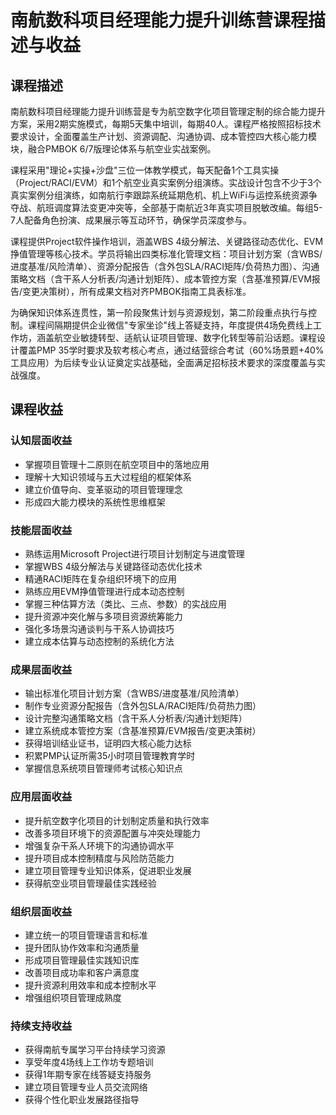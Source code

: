 # 南航数科项目经理能力提升训练营课程描述与收益

## 课程描述

南航数科项目经理能力提升训练营是专为航空数字化项目管理定制的综合能力提升方案，采用2期实施模式，每期5天集中培训，每期40人。课程严格按照招标技术要求设计，全面覆盖生产计划、资源调配、沟通协调、成本管控四大核心能力模块，融合PMBOK 6/7版理论体系与航空业实战案例。

课程采用"理论+实操+沙盘"三位一体教学模式，每天配备1个工具实操（Project/RACI/EVM）和1个航空业真实案例分组演练。实战设计包含不少于3个真实案例分组演练，如南航行李跟踪系统延期危机、机上WiFi与运控系统资源争夺战、航班调度算法变更冲突等，全部基于南航近3年真实项目脱敏改编。每组5-7人配备角色扮演、成果展示等互动环节，确保学员深度参与。

课程提供Project软件操作培训，涵盖WBS 4级分解法、关键路径动态优化、EVM挣值管理等核心技术。学员将输出四类标准化管理文档：项目计划方案（含WBS/进度基准/风险清单）、资源分配报告（含外包SLA/RACI矩阵/负荷热力图）、沟通策略文档（含干系人分析表/沟通计划矩阵）、成本管控方案（含基准预算/EVM报告/变更决策树），所有成果文档对齐PMBOK指南工具表标准。

为确保知识体系连贯性，第一阶段聚焦计划与资源规划，第二阶段重点执行与控制。课程间隔期提供企业微信"专家坐诊"线上答疑支持，年度提供4场免费线上工作坊，涵盖航空业敏捷转型、适航认证项目管理、数字化转型等前沿话题。课程设计覆盖PMP 35学时要求及软考核心考点，通过结营综合考试（60%场景题+40%工具应用）为后续专业认证奠定实战基础，全面满足招标技术要求的深度覆盖与实战强度。

## 课程收益

### 认知层面收益
- 掌握项目管理十二原则在航空项目中的落地应用
- 理解十大知识领域与五大过程组的框架体系
- 建立价值导向、变革驱动的项目管理理念
- 形成四大能力模块的系统性思维框架

### 技能层面收益
- 熟练运用Microsoft Project进行项目计划制定与进度管理
- 掌握WBS 4级分解法与关键路径动态优化技术
- 精通RACI矩阵在复杂组织环境下的应用
- 熟练应用EVM挣值管理进行成本动态控制
- 掌握三种估算方法（类比、三点、参数）的实战应用
- 提升资源冲突化解与多项目资源统筹能力
- 强化多场景沟通谈判与干系人协调技巧
- 建立成本估算与动态控制的系统化方法

### 成果层面收益
- 输出标准化项目计划方案（含WBS/进度基准/风险清单）
- 制作专业资源分配报告（含外包SLA/RACI矩阵/负荷热力图）
- 设计完整沟通策略文档（含干系人分析表/沟通计划矩阵）
- 建立系统成本管控方案（含基准预算/EVM报告/变更决策树）
- 获得培训结业证书，证明四大核心能力达标
- 积累PMP认证所需35小时项目管理教育学时
- 掌握信息系统项目管理师考试核心知识点

### 应用层面收益
- 提升航空数字化项目的计划制定质量和执行效率
- 改善多项目环境下的资源配置与冲突处理能力
- 增强复杂干系人环境下的沟通协调水平
- 提升项目成本控制精度与风险防范能力
- 建立项目管理专业知识体系，促进职业发展
- 获得航空业项目管理最佳实践经验

### 组织层面收益
- 建立统一的项目管理语言和标准
- 提升团队协作效率和沟通质量
- 形成项目管理最佳实践知识库
- 改善项目成功率和客户满意度
- 提升资源利用效率和成本控制水平
- 增强组织项目管理成熟度

### 持续支持收益
- 获得南航专属学习平台持续学习资源
- 享受年度4场线上工作坊专题培训
- 获得1年期专家在线答疑支持服务
- 建立项目管理专业人员交流网络
- 获得个性化职业发展路径指导
